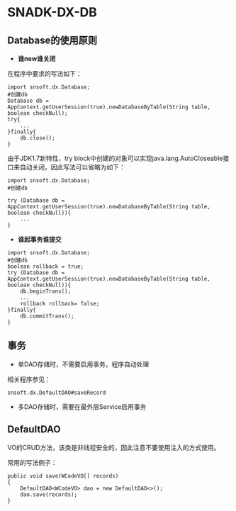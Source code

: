 # SNADK-DX-DB

## Database的使用原则

* **谁new谁关闭**

在程序中要求的写法如下：

```
import snsoft.dx.Database;
#创建db
Database db = AppContext.getUserSession(true).newDatabaseByTable(String table, boolean checkNull);
try{
    ... 
}finally{
    db.close();
}
```

由于JDK1.7新特性，try block中创建的对象可以实现java.lang.AutoCloseable接口来自动关闭，因此写法可以省略为如下：

```
import snsoft.dx.Database;
#创建db

try (Database db = AppContext.getUserSession(true).newDatabaseByTable(String table, boolean checkNull)){
    ... 
}
```

* **谁起事务谁提交**

```
import snsoft.dx.Database;
#创建db
boolean rollback = true;
try (Database db = AppContext.getUserSession(true).newDatabaseByTable(String table, boolean checkNull)){
    db.beginTrans();
    ...
    rollback rollback= false; 
}finally{
    db.commitTrans();
}
```

## 事务

* 单DAO存储时，不需要启用事务，程序自动处理

相关程序参见：

```
snsoft.dx.DefaultDAO#saveRecord
```

* 多DAO存储时，需要在最外层Service启用事务

## DefaultDAO

VO的CRUD方法，该类是非线程安全的，因此注意不要使用注入的方式使用。

常用的写法例子：

```
public void save(WCodeVO[] records)
{
    DefaultDAO<WCodeVO> dao = new DefaultDAO<>();
    dao.save(records);
}
```



